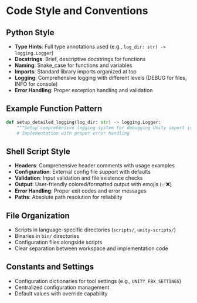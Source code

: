 # Code Style and Conventions

## Python Style
- **Type Hints**: Full type annotations used (e.g., `log_dir: str) -> logging.Logger`)
- **Docstrings**: Brief, descriptive docstrings for functions
- **Naming**: Snake_case for functions and variables
- **Imports**: Standard library imports organized at top
- **Logging**: Comprehensive logging with different levels (DEBUG for files, INFO for console)
- **Error Handling**: Proper exception handling and validation

## Example Function Pattern
```python
def setup_detailed_logging(log_dir: str) -> logging.Logger:
    """Setup comprehensive logging system for debugging Unity import issues"""
    # Implementation with proper error handling
```

## Shell Script Style
- **Headers**: Comprehensive header comments with usage examples
- **Configuration**: External config file support with defaults
- **Validation**: Input validation and file existence checks
- **Output**: User-friendly colored/formatted output with emojis (✅❌)
- **Error Handling**: Proper exit codes and error messages
- **Paths**: Absolute path resolution for reliability

## File Organization
- Scripts in language-specific directories (`scripts/`, `unity-scripts/`)
- Binaries in `bin/` directories
- Configuration files alongside scripts
- Clear separation between workspace and implementation code

## Constants and Settings
- Configuration dictionaries for tool settings (e.g., `UNITY_FBX_SETTINGS`)
- Centralized configuration management
- Default values with override capability